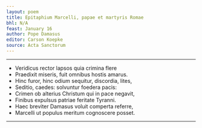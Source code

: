 ```yaml
---
layout: poem
title: Epitaphium Marcelli, papae et martyris Romae
bhl: N/A
feast: January 16
author: Pope Damasus
editor: Carson Koepke
source: Acta Sanctorum
---
```


---

- Veridicus rector lapsos quia crimina flere
- Praedixit miseris, fuit omnibus hostis amarus.
- Hinc furor, hinc odium sequitur, discordia, lites,
- Seditio, caedes: solvuntur foedera pacis:
- Crimen ob alterius Christum qui in pace negavit,
- Finibus expulsus patriae feritate Tyranni.
- Haec breviter Damasus voluit comperta referre,
- Marcelli ut populus meritum cognoscere posset.

---
